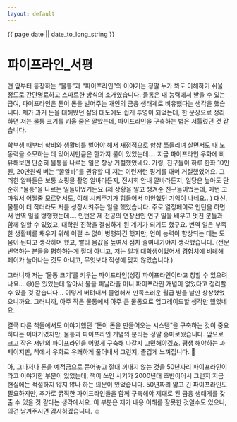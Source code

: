 ```yaml
---
layout: default
---
```

<p>{{ page.date || date_to_long_string }} </p>

# 파이프라인_서평

맨 앞부터 등장하는 “물통”과 “파이프라인”의 이야기는 정말 누가 봐도 이해하기 쉬울 정도로 간단명료하고 스마트한 방식의 소개였습니다. 물통은 내 능력에서 받을 수 있는 급여, 파이프라인은 돈이 돈을 벌어주는 개인의 금융 생태계로 비유했다는 생각을 했습니다. 제가 과거 돈을 대해왔던 삶의 태도에도 쉽게 투영이 되었는데, 한 문장으로 정리하면 저는 물통 크기를 키울 줄은 알았는데, 파이프라인을 구축하는 법은 서툴렀던 것 같습니다.

학부생 때부터 학비와 생활비를 벌어야 해서 재정적으로 항상 쪼들리며 살면서도 내 노동력을 소모하는 데 있어서만큼은 한가지 룰이 있었는데.... 지금 파이프라인 우화에 비유해보면 단순히 물통을 나르는 일은 항상 거절했었네요. 가령, 친구들이 하루 한화 10만원, 20만원씩 버는 “꿀알바”를 권유할 때 저는 이런저런 핑계를 대며 거절했었어요. 그러한 알바들은 보통 쇼핑몰 촬영 알바라든지, 전시회 안내 알바라든지, 일당은 높아도 단순히 “물통”을 나르는 일들이었거든요.(제 상황을 알고 챙겨준 친구들이었는데, 매번 고마워서 어쩔줄 모르면서도, 이해 시켜주기가 힘들어서 미안했던 기억이 나네요...) 대신, 물통이 더 작더라도 저를 성장시켜주는 일을 했었습니다. 주로 열정페이로 인턴을 하면서 번역 일을 병행했는데.... 인턴은 제 전공의 연장선인 연구 일을 배우고 멋진 분들과 함께 일할 수 있었고, 대학원 진학을 결심하게 된 계기가 되기도 했구요. 번역 일은 부족한 생활비를 채우기 위해 어쩔 수 없이 병행하긴 했지만, 언어 능력이 향상되는 데는 도움이 된다고 생각하며 했고, 빨리 몸값을 높여서 점차 줄여나가야지 생각했습니다. (전문 번역하는 분들을 폄하하는게 절대 아니고, 저는 일개 대학생이었어서 경험치에 비례해 페이가 늘어나는 것도 아니고, 무엇보다 적성에 맞지 않았습니다.)

그러니까 저는 ‘물통 크기’를 키우는 파이프라인(성장 파이프라인이라고 칭할 수 있으려나요....😅)은 있었는데 알아서 물을 퍼날라줄 머니 파이프라인 개념이 없었다고 정리할 수 있을 것 같습니다... 이렇게 버텨내서 졸업해서 만족스러운 월급 받을 날만 상상했었으니까요. 그러니까, 아주 작은 물통에서 아주 큰 물통으로 업그레이드할 생각만 했었네요.

결국 다른 책들에서도 이야기했던 “돈이 돈을 만들어오는 시스템”을 구축하는 것이 중요하다는 이야기였지만, 물통과 파이프라인 개념의 분리는 정말 흥미로웠습니다. 앞으로 크고 작은 저만의 파이프라인을 어떻게 구축해 나갈지 고민해야겠죠. 평생 해야하는 과제이지만, 책에서 우화로 유쾌하게 풀어내서 그런지, 즐겁게 느껴집니다. 🙂

아, 그나저나 돈을 예적금으로 묻어놓고 절대 꺼내지 않는 것을 50년짜리 파이프라인이라고 이야기한 부분이 있었는데, 책이 쓰인 시기가 2000년대 초반이어서 그런지 지금 현실에는 적절하지 않지 않나 하는 의문이 있었습니다. 50년짜리 얇고 긴 파이프라인도 필요하지만, 추가로 굵직한 파이프라인들을 함께 구축해야 제대로 된 금융 생태계를 갖출 수 있을 것 같다는 생각에서요. 이 부분은 제가 내용 이해를 잘못한 것일수도 있으니, 의견 남겨주시면 감사하겠습니다. ☺️
